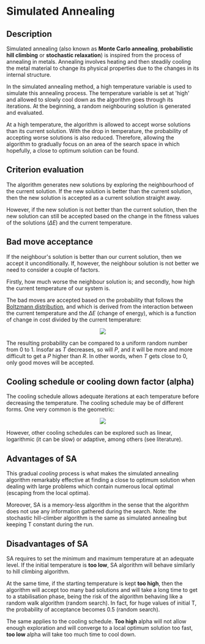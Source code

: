 # Simulated Annealing

## Description
Simulated annealing (also known as **Monte Carlo annealing**, **probabilistic hill climbing** or **stochastic relaxation**) is inspired from the process of annealing in metals. 
Annealing involves heating and then steadily cooling the metal material to change its physical properties due to the changes in its internal structure.

In the simulated annealing method, a high temperature variable is used to simulate this annealing process. The temperature variable is set at 'high' and allowed to slowly cool down as the algorithm goes through its iterations. At the beginning, a random neighbouring solution is generated and evaluated. 

At a high temperature, the algorithm is allowed to accept worse solutions than its current solution. With the drop in temperature, the probability of accepting worse solutions is also reduced. Therefore, allowing the algorithm to gradually focus on an area of the search space in which hopefully, a close to optimum solution can be found.

## Criterion evaluation
The algorithm generates new solutions by exploring the neighbourhood of the current solution. If the new solution is better than the current solution, then the new solution is accepted as a current solution straight away. 

However, if the new solution is not better than the current solution, then the new solution can still be accepted based on the change in the fitness values of the solutions (*∆E*) and the current temperature.

## Bad move acceptance
If the neighbour's solution is better than our current solution, then we accept it unconditionally. If, however, the neighbour solution is not better we need to consider a couple of factors.

Firstly, how much worse the neighbour solution is; and secondly, how high the current temperature of our system is.

The bad moves are accepted based on the probability that follows the [Boltzmann distribution](https://en.wikipedia.org/wiki/Boltzmann_distribution), and which is derived from the interaction between the current temperature and the *∆E* (change of energy), 
which is a function of change in cost divided by the current temperature:

<p align="center">
  <img src="http://www.sciweavers.org/tex2img.php?eq=P%28%20%5CDelta%20E%2C%20T%29%20%3D%20exp%28%20%5Cpartial%20E%2FT%29&bc=White&fc=Black&im=jpg&fs=12&ff=arev&edit=0" />
</p>

The resulting probability can be compared to a uniform random number from 0 to 1. Insofar as *T* decreases, so will *P*, and it will be more and more difficult to get a *P* higher than *R*. 
In other words, when *T* gets close to 0, only good moves will be accepted.

## Cooling schedule or cooling down factor (alpha)
The cooling schedule allows adequate iterations at each temperature before decreasing the temperature. The cooling schedule may be of different forms. One very common is the geometric: 

<p align="center">
  <img src="http://www.sciweavers.org/tex2img.php?eq=T%20%3D%20T%20%2A%20alpha&bc=White&fc=Black&im=jpg&fs=12&ff=arev&edit=0" />
</p>

However, other cooling schedules can be explored such as linear, logarithmic (it can be slow) or adaptive, among others (see literature).

## Advantages of SA

This gradual *cooling* process is what makes the simulated annealing algorithm remarkably effective at finding a close to optimum solution when dealing with large problems which contain numerous local optimal (escaping from the local optima).

Moreover, SA is a memory-less algorithm in the sense that the algorithm does not use any information gathered during the search.
Note: the stochastic hill-climber algorithm is the same as simulated annealing but keeping T constant during the run.

## Disadvantages of SA
SA requires to set the minimum and maximum temperature at an adequate level. If the initial temperature is **too low**, SA algorithm will behave similarly to hill climbing algorithm. 

At the same time, if the starting temperature is kept **too high**, then the algorithm will accept too many bad solutions and will take a long time to get to a stabilisation phase, being the risk of the algorithm behaving like a random walk algorithm (random search). In fact, for huge values of initial T, the probability of acceptance becomes 0.5 (random search).

The same applies to the cooling schedule. **Too high** alpha will not allow enough exploration and will converge to a local optimum solution too fast, **too low** alpha will take too much time to cool down.
